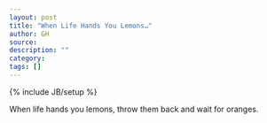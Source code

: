 ```yaml
---
layout: post
title: "When Life Hands You Lemons…"
author: GH
source:
description: ""
category:
tags: []
---
```

{% include JB/setup %}

When life hands you lemons, throw them back and wait for oranges.

